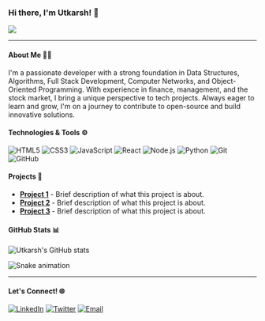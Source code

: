### Hi there, I'm Utkarsh! 👋

<!-- Profile Views Counter -->
![](https://komarev.com/ghpvc/?username=utkarsh240&color=green)

---

#### About Me 🧑‍💻

I'm a passionate developer with a strong foundation in Data Structures, Algorithms, Full Stack Development, Computer Networks, and Object-Oriented Programming. With experience in finance, management, and the stock market, I bring a unique perspective to tech projects. Always eager to learn and grow, I'm on a journey to contribute to open-source and build innovative solutions.

#### Technologies & Tools ⚙️

![HTML5](https://img.shields.io/badge/-HTML5-E34F26?logo=html5&logoColor=white&style=flat)
![CSS3](https://img.shields.io/badge/-CSS3-1572B6?logo=css3&logoColor=white&style=flat)
![JavaScript](https://img.shields.io/badge/-JavaScript-F7DF1E?logo=javascript&logoColor=black&style=flat)
![React](https://img.shields.io/badge/-React-61DAFB?logo=react&logoColor=white&style=flat)
![Node.js](https://img.shields.io/badge/-Node.js-339933?logo=node.js&logoColor=white&style=flat)
![Python](https://img.shields.io/badge/-Python-3776AB?logo=python&logoColor=white&style=flat)
![Git](https://img.shields.io/badge/-Git-F05032?logo=git&logoColor=white&style=flat)
![GitHub](https://img.shields.io/badge/-GitHub-181717?logo=github&logoColor=white&style=flat)

#### Projects 🚀

- [**Project 1**](https://github.com/utkarsh240/project-1) - Brief description of what this project is about.
- [**Project 2**](https://github.com/utkarsh240/project-2) - Brief description of what this project is about.
- [**Project 3**](https://github.com/utkarsh240/project-3) - Brief description of what this project is about.

#### GitHub Stats 📊

![Utkarsh's GitHub stats](https://github-readme-stats.vercel.app/api?username=utkarsh240&show_icons=true&theme=radical)

<!-- Snake Animation -->
![Snake animation](https://github.com/utkarsh240/utkarsh240/blob/output/github-contribution-grid-snake.svg)

---

#### Let's Connect! 🌐

[![LinkedIn](https://img.shields.io/badge/-LinkedIn-0A66C2?logo=linkedin&logoColor=white&style=flat)](https://linkedin.com/in/your-linkedin-username)
[![Twitter](https://img.shields.io/badge/-Twitter-1DA1F2?logo=twitter&logoColor=white&style=flat)](https://twitter.com/your-twitter-username)
[![Email](https://img.shields.io/badge/-Email-D14836?logo=gmail&logoColor=white&style=flat)](mailto:your-email@gmail.com)
